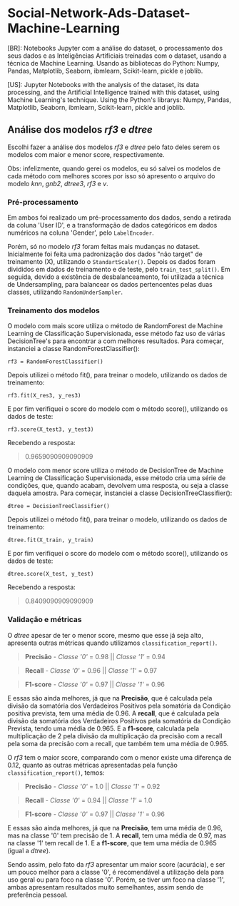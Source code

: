 # Social-Network-Ads-Dataset-Machine-Learning

[BR]: Notebooks Jupyter com a análise do dataset, o processamento dos seus dados e as Inteligências Artificiais treinadas com o dataset, usando a técnica de Machine Learning. Usando as bibliotecas do Python: Numpy, Pandas, Matplotlib, Seaborn, ibmlearn, Scikit-learn, pickle e joblib.

[US]: Jupyter Notebooks with the analysis of the dataset, its data processing, and the Artificial Intelligence trained with this dataset, using Machine Learning's technique. Using the Python's librarys: Numpy, Pandas, Matplotlib, Seaborn, ibmlearn, Scikit-learn, pickle and joblib.

## **Análise dos modelos *rf3* e *dtree***

Escolhi fazer a análise dos modelos *rf3* e *dtree* pelo fato deles serem os modelos com maior e menor score, respectivamente.

Obs: infelizmente, quando gerei os modelos, eu só salvei os modelos de cada método com melhores scores por isso só apresento o arquivo do modelo *knn*, *gnb2*, *dtree3*, *rf3* e *v*. 

### **Pré-processamento**

Em ambos foi realizado um pré-processamento dos dados, sendo a retirada da coluna 'User ID', e a transformação de dados categóricos em dados numéricos na coluna 'Gender', pelo `LabelEncoder`.

Porém, só no modelo *rf3* foram feitas mais mudanças no dataset. Inicialmente foi feita uma padronização dos dados "não target" de treinamento (X), utilizando o `StandartScaler()`. Depois os dados foram divididos em dados de treinamento e de teste, pelo `train_test_split()`. Em seguida, devido a existência de desbalanceamento, foi utilizada a técnica de Undersampling, para balancear os dados pertencentes pelas duas classes, utilizando `RandomUnderSampler`.

### **Treinamento dos modelos**

O modelo com mais score utiliza o método de RandomForest de Machine Learning de Classificação Supervisionada, esse método faz uso de várias DecisionTree's para encontrar a com melhores resultados. Para começar, instanciei a classe RandomForestClassifier():

```
rf3 = RandomForestClassifier()
```

Depois utilizei o método fit(), para treinar o modelo, utilizando os dados de treinamento:

```
rf3.fit(X_res3, y_res3)
```


E por fim verifiquei o score do modelo com o método score(), utilizando os dados de teste:

```
rf3.score(X_test3, y_test3)
```

Recebendo a resposta:


> 0.9659090909090909

O modelo com menor score utiliza o método de DecisionTree de Machine Learning de Classificação Supervisionada, esse método cria uma série de condições, que, quando acabam, devolvem uma resposta, ou seja a classe daquela amostra. Para começar, instanciei a classe DecisionTreeClassifier():

```
dtree = DecisionTreeClassifier()
```

Depois utilizei o método fit(), para treinar o modelo, utilizando os dados de treinamento:

```
dtree.fit(X_train, y_train)
```


E por fim verifiquei o score do modelo com o método score(), utilizando os dados de teste:

```
dtree.score(X_test, y_test)
```

Recebendo a resposta:


> 0.8409090909090909

### **Validação e métricas**

O *dtree* apesar de ter o menor score, mesmo que esse já seja alto, apresenta outras métricas quando utilizamos `classification_report()`.

> **Precisão** - *Classe '0'* = 0.98 || *Classe '1'* = 0.94

> **Recall** - *Classe '0'* = 0.96 || *Classe '1'* = 0.97

> **F1-score** - *Classe '0'* = 0.97 || *Classe '1'* = 0.96

E essas são ainda melhores, já que na **Precisão**, que é calculada pela divisão da somatória dos Verdadeiros Positivos pela somatória da Condição positiva prevista, tem uma média de 0.96. A **recall**, que é calculada pela divisão da somatória dos Verdadeiros Positivos pela somatória da Condição Prevista, tendo uma média de 0.965. E a **f1-score**, calculada pela multiplicação de 2 pela divisão da multiplicação da precisão com a recall pela soma da precisão com a recall, que também tem uma média de 0.965.

O *rf3* tem o maior score, comparando com o menor existe uma diferença de 0.12, quanto as outras métricas apresentadas pela função `classification_report()`, temos:

> **Precisão** - *Classe '0'* = 1.0 || *Classe '1'* = 0.92

> **Recall** - *Classe '0'* = 0.94 || *Classe '1'* = 1.0

> **F1-score** - *Classe '0'* = 0.97 || *Classe '1'* = 0.96

E essas são ainda melhores, já que na **Precisão**, tem uma média de 0.96, mas na classe '0' tem precisão de 1. A **recall**, tem uma média de 0.97, mas na classe '1' tem recall de 1. E a **f1-score**, que tem uma média de 0.965 (igual a *dtree*).

Sendo assim, pelo fato da *rf3* apresentar um maior score (acurácia), e ser um pouco melhor para a classe '0', é recomendável a utilização dela para uso geral ou para foco na classe '0'. Porém, se tiver um foco na classe '1', ambas apresentam resultados muito semelhantes, assim sendo de preferência pessoal.

